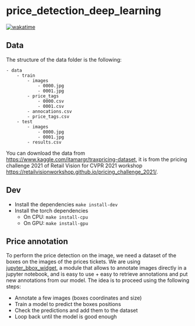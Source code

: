 # price_detection_deep_learning

[![wakatime](https://wakatime.com/badge/user/5fba56dd-c3e1-4bec-9596-fd1565702df9/project/a1c8fad7-d886-4e60-bd73-1a94648fa163.svg)](https://wakatime.com/badge/user/5fba56dd-c3e1-4bec-9596-fd1565702df9/project/a1c8fad7-d886-4e60-bd73-1a94648fa163)

## Data

The structure of the data folder is the following:
```
- data
    - train
        - images
            - 0000.jpg
            - 0001.jpg
        - price_tags
            - 0000.csv
            - 0001.csv
        - annocations.csv
        - price_tags.csv
    - test
        - images
            - 0000.jpg
            - 0001.jpg
        - results.csv
```

You can download the data from https://www.kaggle.com/itamargr/traxpricing-dataset, it is from the pricing challenge 2021 of Retail Vision for CVPR 2021 workshop https://retailvisionworkshop.github.io/pricing_challenge_2021/.


## Dev

- Install the dependencies `make install-dev`
- Install the torch dependencies
    - On CPU: `make install-cpu`
    - On GPU: `make install-gpu`


## Price annotation

To perform the price detection on the image, we need a dataset of the boxes on the images of the prices tickets.
We are using [jupyter_bbox_widget](https://github.com/gereleth/jupyter-bbox-widget), a module that allows to annotate images directly in a jupyter notebook, and is easy to use + easy to retrieve annotations and put new annotations from our model.
The idea is to proceed using the following steps:
- Annotate a few images (boxes coordinates and size)
- Train a model to predict the boxes positions
- Check the predictions and add them to the dataset
- Loop back until the model is good enough
